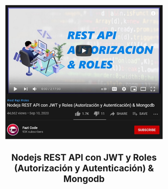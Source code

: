 <div align="center">
<img src="restapi.jpg" alt="TypeScript logo" width="500"/>

# Nodejs REST API con JWT y Roles (Autorización y Autenticación) & Mongodb

<!-- ## -- Por Hacer --

tsconfig

README

001

002

<img src="ts_logo.jpg" alt="TypeScript logo" width="150"/>

[http://pbxyz.epizy.com/](http://pbxyz.epizy.com/) -->

</div>
